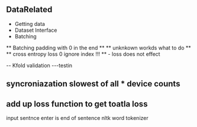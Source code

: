 ## DataRelated
- Getting data
- Dataset Interface
- Batching

** Batching padding with 0 in the end **
** unknkown workds what to do **
** cross entropy loss 0 ignore index !!! ** - loss does not effect

-- Kfold validation ---testin

## syncroniazation slowest of all * device counts
## add up loss function to get toatla loss


input sentnce enter is end of sentence
nltk word tokenizer